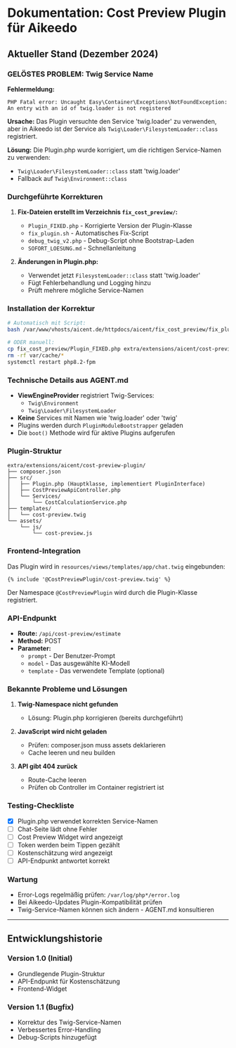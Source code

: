 # Dokumentation: Cost Preview Plugin für Aikeedo

## Aktueller Stand (Dezember 2024)

### GELÖSTES PROBLEM: Twig Service Name

**Fehlermeldung:**
```
PHP Fatal error: Uncaught Easy\Container\Exceptions\NotFoundException: 
An entry with an id of twig.loader is not registered
```

**Ursache:**
Das Plugin versuchte den Service 'twig.loader' zu verwenden, aber in Aikeedo ist der Service als `Twig\Loader\FilesystemLoader::class` registriert.

**Lösung:**
Die Plugin.php wurde korrigiert, um die richtigen Service-Namen zu verwenden:
- `Twig\Loader\FilesystemLoader::class` statt 'twig.loader'
- Fallback auf `Twig\Environment::class`

### Durchgeführte Korrekturen

1. **Fix-Dateien erstellt im Verzeichnis `fix_cost_preview/`:**
   - `Plugin_FIXED.php` - Korrigierte Version der Plugin-Klasse
   - `fix_plugin.sh` - Automatisches Fix-Script
   - `debug_twig_v2.php` - Debug-Script ohne Bootstrap-Laden
   - `SOFORT_LOESUNG.md` - Schnellanleitung

2. **Änderungen in Plugin.php:**
   - Verwendet jetzt `FilesystemLoader::class` statt 'twig.loader'
   - Fügt Fehlerbehandlung und Logging hinzu
   - Prüft mehrere mögliche Service-Namen

### Installation der Korrektur

```bash
# Automatisch mit Script:
bash /var/www/vhosts/aicent.de/httpdocs/aicent/fix_cost_preview/fix_plugin.sh

# ODER manuell:
cp fix_cost_preview/Plugin_FIXED.php extra/extensions/aicent/cost-preview-plugin/src/Plugin.php
rm -rf var/cache/*
systemctl restart php8.2-fpm
```

### Technische Details aus AGENT.md

- **ViewEngineProvider** registriert Twig-Services:
  - `Twig\Environment` 
  - `Twig\Loader\FilesystemLoader`
- **Keine** Services mit Namen wie 'twig.loader' oder 'twig'
- Plugins werden durch `PluginModuleBootstrapper` geladen
- Die `boot()` Methode wird für aktive Plugins aufgerufen

### Plugin-Struktur

```
extra/extensions/aicent/cost-preview-plugin/
├── composer.json
├── src/
│   ├── Plugin.php (Hauptklasse, implementiert PluginInterface)
│   ├── CostPreviewApiController.php
│   └── Services/
│       └── CostCalculationService.php
├── templates/
│   └── cost-preview.twig
└── assets/
    └── js/
        └── cost-preview.js
```

### Frontend-Integration

Das Plugin wird in `resources/views/templates/app/chat.twig` eingebunden:
```twig
{% include '@CostPreviewPlugin/cost-preview.twig' %}
```

Der Namespace `@CostPreviewPlugin` wird durch die Plugin-Klasse registriert.

### API-Endpunkt

- **Route:** `/api/cost-preview/estimate`
- **Method:** POST
- **Parameter:** 
  - `prompt` - Der Benutzer-Prompt
  - `model` - Das ausgewählte KI-Modell
  - `template` - Das verwendete Template (optional)

### Bekannte Probleme und Lösungen

1. **Twig-Namespace nicht gefunden**
   - Lösung: Plugin.php korrigieren (bereits durchgeführt)

2. **JavaScript wird nicht geladen**
   - Prüfen: composer.json muss assets deklarieren
   - Cache leeren und neu builden

3. **API gibt 404 zurück**
   - Route-Cache leeren
   - Prüfen ob Controller im Container registriert ist

### Testing-Checkliste

- [x] Plugin.php verwendet korrekten Service-Namen
- [ ] Chat-Seite lädt ohne Fehler
- [ ] Cost Preview Widget wird angezeigt
- [ ] Token werden beim Tippen gezählt
- [ ] Kostenschätzung wird angezeigt
- [ ] API-Endpunkt antwortet korrekt

### Wartung

- Error-Logs regelmäßig prüfen: `/var/log/php*/error.log`
- Bei Aikeedo-Updates Plugin-Kompatibilität prüfen
- Twig-Service-Namen können sich ändern - AGENT.md konsultieren

---

## Entwicklungshistorie

### Version 1.0 (Initial)
- Grundlegende Plugin-Struktur
- API-Endpunkt für Kostenschätzung
- Frontend-Widget

### Version 1.1 (Bugfix)
- Korrektur des Twig-Service-Namen
- Verbessertes Error-Handling
- Debug-Scripts hinzugefügt
